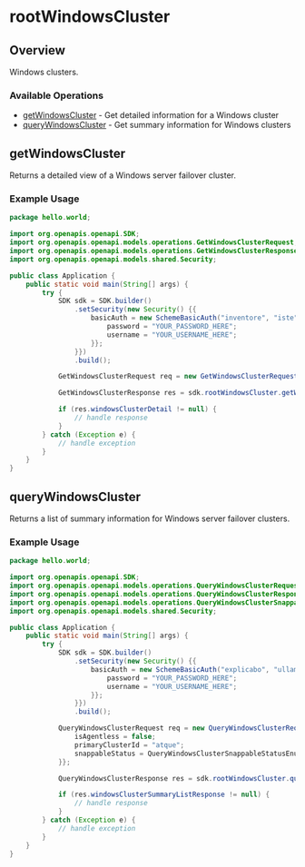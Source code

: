 # rootWindowsCluster

## Overview

Windows clusters.

### Available Operations

* [getWindowsCluster](#getwindowscluster) - Get detailed information for a Windows cluster
* [queryWindowsCluster](#querywindowscluster) - Get summary information for Windows clusters

## getWindowsCluster

Returns a detailed view of a Windows server failover cluster.

### Example Usage

```java
package hello.world;

import org.openapis.openapi.SDK;
import org.openapis.openapi.models.operations.GetWindowsClusterRequest;
import org.openapis.openapi.models.operations.GetWindowsClusterResponse;
import org.openapis.openapi.models.shared.Security;

public class Application {
    public static void main(String[] args) {
        try {
            SDK sdk = SDK.builder()
                .setSecurity(new Security() {{
                    basicAuth = new SchemeBasicAuth("inventore", "iste") {{
                        password = "YOUR_PASSWORD_HERE";
                        username = "YOUR_USERNAME_HERE";
                    }};
                }})
                .build();

            GetWindowsClusterRequest req = new GetWindowsClusterRequest("atque");            

            GetWindowsClusterResponse res = sdk.rootWindowsCluster.getWindowsCluster(req);

            if (res.windowsClusterDetail != null) {
                // handle response
            }
        } catch (Exception e) {
            // handle exception
        }
    }
}
```

## queryWindowsCluster

Returns a list of summary information for Windows server failover clusters.

### Example Usage

```java
package hello.world;

import org.openapis.openapi.SDK;
import org.openapis.openapi.models.operations.QueryWindowsClusterRequest;
import org.openapis.openapi.models.operations.QueryWindowsClusterResponse;
import org.openapis.openapi.models.operations.QueryWindowsClusterSnappableStatusEnum;
import org.openapis.openapi.models.shared.Security;

public class Application {
    public static void main(String[] args) {
        try {
            SDK sdk = SDK.builder()
                .setSecurity(new Security() {{
                    basicAuth = new SchemeBasicAuth("explicabo", "ullam") {{
                        password = "YOUR_PASSWORD_HERE";
                        username = "YOUR_USERNAME_HERE";
                    }};
                }})
                .build();

            QueryWindowsClusterRequest req = new QueryWindowsClusterRequest() {{
                isAgentless = false;
                primaryClusterId = "atque";
                snappableStatus = QueryWindowsClusterSnappableStatusEnum.PROTECTABLE;
            }};            

            QueryWindowsClusterResponse res = sdk.rootWindowsCluster.queryWindowsCluster(req);

            if (res.windowsClusterSummaryListResponse != null) {
                // handle response
            }
        } catch (Exception e) {
            // handle exception
        }
    }
}
```

